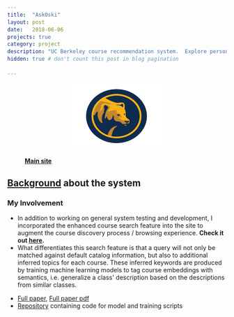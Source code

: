 ```yaml
---
title:  "AskOski"
layout: post
date:   2018-06-06
projects: true
category: project
description: "UC Berkeley course recommendation system.  Explore personalized course suggestions based on historic enrollments."
hidden: true # don't count this post in blog pagination

---
```


<figure>
<a href="https://askoski.berkeley.edu">
	<img src="/assets/images/featured_images/askoski.png" alt="AskOski Logo" style="width:250px; height:150px; display: block;
  		margin-left: auto;
  		margin-right: auto;
  		width: 50%;">
  	<figcaption> <h4> Main site </h4> </figcaption>
</a>
</figure>

## [Background]({{site.url}}/assets/files/askoski_brochure.pdf) about the system

### My Involvement 

- In addition to working on general system testing and development, I incorporated the enhanced course search feature into the site to augment the course discovery process / browsing experience. **Check it out [here](https://askoski.berkeley.edu/search).**
- What differentiates this search feature is that a query will not only be matched against default  catalog information, but also to additional inferred topics for each course.  These inferred keywords are produced by training machine learning models to tag course embeddings with semantics, i.e. generalize a class' description based on the descriptions from similar classes. 
<!-- - [Poster]({{site.url}}/assets/files/EDM-poster.pdf), [Short paper pdf]({{site.url}}/assets/files/EDM-paper.pdf) -->
- [Full paper](https://link.springer.com/chapter/10.1007%2F978-3-030-29736-7_36), [Full paper pdf]({{site.url}}/assets/files/EC-TEL-paper.pdf)
- [Repository](https://github.com/mdong127/ICS-research) containing code for model and training scripts
<!-- - Tools used -->
<!-- - What makes this course catalog “intelligent” is that a search query will not only be matched against course titles and descriptions, but also to additional “inferred keywords” for each course.  The inferred keywords are a machine learning model’s prediction as to what a class is about based on its true description and its mathematical representation learned from student behavior, intending to capture a semantic portrayal of courses beyond university catalog descriptions.  -->
<!-- These predicted keywords are a generalized description that contains words pulled from other course descriptions by way of a classification model mapping from a behaviorally informed course embedding space to a literal course description semantic space.   -->

<!-- More details [here]({{site.url}}/assets/files/research-poster-final.pdf). --> 
